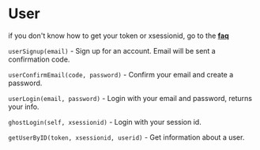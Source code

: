 # User
if you don't know how to get your token or xsessionid, go to the [**faq**](api/other/faq)

`userSignup(email)` - Sign up for an account. Email will be sent a confirmation code.

`userConfirmEmail(code, password)` - Confirm your email and create a password.

`userLogin(email, password)` - Login with your email and password, returns your info.

`ghostLogin(self, xsessionid)` - Login with your session id.

`getUserByID(token, xsessionid, userid)` - Get information about a user.